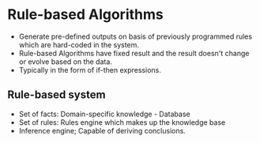 # Rule-based Algorithms

- Generate pre-defined outputs on basis of previously programmed rules which are hard-coded in the system.
- Rule-based Algorithms have fixed result and the result doesn't change or evolve based on the data.
- Typically in the form of if-then expressions.

## Rule-based system

- Set of facts: Domain-specific knowledge - Database
- Set of rules: Rules engine which makes up the knowledge base
- Inference engine; Capable of deriving conclusions.
